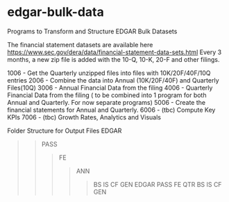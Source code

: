 # edgar-bulk-data
Programs to Transform and Structure EDGAR Bulk Datasets

The financial statement datasets are available here
https://www.sec.gov/dera/data/financial-statement-data-sets.html 
Every 3 months, a new zip file is added with the 10-Q, 10-K, 20-F and other filings.

1006 - Get the Quarterly unzipped files into files with 10K/20F/40F/10Q entries
2006 - Combine the data into Annual (10K/20F/40F) and Quarterly Files(10Q)
3006 - Annual Financial Data from the filing
4006 - Quarterly Financial Data from the filing ( to be combined into 1 program for both Annual and Quarterly. For now separate programs)
5006 - Create the financial statements for Annual and Quarterly.
6006 - (tbc) Compute Key KPIs
7006 - (tbc) Growth Rates, Analytics and Visuals

Folder Structure for Output Files
EDGAR
>>PASS
>>>FE
>>>>ANN
>>>>>BS
>>>>>IS
>>>>>CF
>>>>>GEN
EDGAR
>>PASS
>>>FE
>>>>QTR
>>>>>BS
>>>>>IS
>>>>>CF
>>>>>GEN
